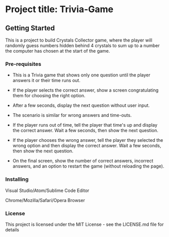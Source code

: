 # Project title: Trivia-Game

## Getting Started

This is a project to build Crystals Collector game, where the player will randomly guess numbers hidden behind 4 crystals to sum up to a number the computer has chosen at the start of the game.

### Pre-requisites

* This is a Trivia game that shows only one question until the player answers it or their time runs out.

* If the player selects the correct answer, show a screen congratulating them for choosing the right option. 
* After a few seconds, display the next question without user input.

* The scenario is similar for wrong answers and time-outs.

* If the player runs out of time, tell the player that time's up and display the correct answer. Wait a few seconds, then show the next question.

* If the player chooses the wrong answer, tell the player they selected the wrong option and then display the correct answer. Wait a few seconds, then show the next question.

* On the final screen, show the number of correct answers, incorrect answers, and an option to restart the game (without reloading the page).


### Installing
Visual Studio/Atom/Sublime Code Editor

Chrome/Mozilla/Safari/Opera Browser

### License
This project is licensed under the MIT License - see the LICENSE.md file for details